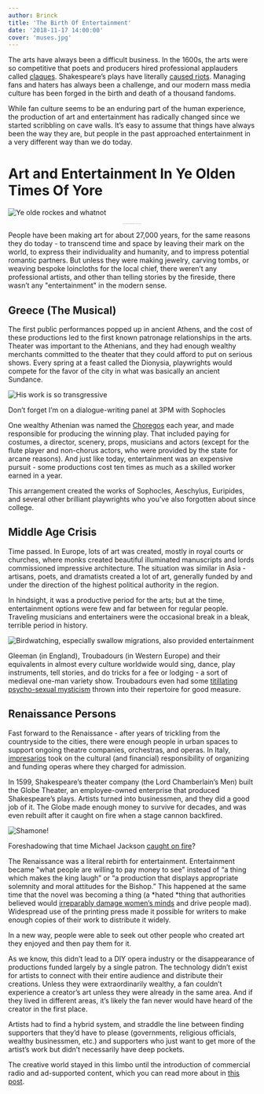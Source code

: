 ```yaml
---
author: Brinck
title: 'The Birth Of Entertainment'
date: '2018-11-17 14:00:00'
cover: 'muses.jpg' 
---
```

The arts have always been a difficult business. In the 1600s, the arts were so competitive that poets and producers hired professional applauders called [claques](https://en.wikipedia.org/wiki/Claque). Shakespeare’s plays have literally [caused riots](https://culturacolectiva.com/books/history-of-riot-at-the-astor-place-shakespeare/). Managing fans and haters has always been a challenge, and our modern mass media culture has been forged in the birth and death of a thousand fandoms.

While fan culture seems to be an enduring part of the human experience, the production of art and entertainment has radically changed since we started scribbling on cave walls. It’s easy to assume that things have always been the way they are, but people in the past approached entertainment in a very different way than we do today.  

# Art and Entertainment In Ye Olden Times Of Yore

![Ye olde rockes and whatnot](https://spee.ch/2/NewgrangeIreland.jpeg)

<div style="font-size:0.8; text-align: center">I know "ye" is not a thing, and it’s actually a misrepresentation of Þe, or “the”, but it’s too fun not to use</div>

People have been making art for about 27,000 years, for the same reasons they do today - to transcend time and space by leaving their mark on the world, to express their individuality and humanity, and to impress potential romantic partners. But unless they were making jewelry, carving tombs, or weaving bespoke loincloths for the local chief, there weren’t any professional artists, and other than telling stories by the fireside, there wasn’t any "entertainment" in the modern sense.

## Greece (The Musical)

The first public performances popped up in ancient Athens, and the cost of these productions led to the first known patronage relationships in the arts. Theater was important to the Athenians, and they had enough wealthy merchants committed to the theater that they could afford to put on serious shows. Every spring at a feast called the Dionysia, playwrights would compete for the favor of the city in what was basically an ancient Sundance.

![His work is so transgressive](https://spee.ch/2/Aeschylusathens215.jpeg)

Don’t forget I’m on a dialogue-writing panel at 3PM with Sophocles

One wealthy Athenian was named the [Choregos](https://en.wikipedia.org/wiki/Choregos) each year, and made responsible for producing the winning play. That included paying for costumes, a director, scenery, props, musicians and actors (except for the flute player and non-chorus actors, who were provided by the state for arcane reasons). And just like today, entertainment was an expensive pursuit - some productions cost ten times as much as a skilled worker earned in a year.

This arrangement created the works of Sophocles, Aeschylus, Euripides, and several other brilliant playwrights who you’ve also forgotten about since college. 

## Middle Age Crisis

Time passed. In Europe, lots of art was created, mostly in royal courts or churches, where monks created beautiful illuminated manuscripts and lords commissioned impressive architecture. The situation was similar in Asia - artisans, poets, and dramatists created a lot of art, generally funded by and under the direction of the highest political authority in the region. 

In hindsight, it was a productive period for the arts; but at the time, entertainment options were few and far between for regular people. Traveling musicians and entertainers were the occasional break in a bleak, terrible period in history. 

![Birdwatching, especially swallow migrations, also provided entertainment](https://spee.ch/3/help-help-im-being-repressed.gif)

Gleeman (in England), Troubadours (in Western Europe) and their equivalents in almost every culture worldwide would sing, dance, play instruments, tell stories, and do tricks for a fee or lodging - a sort of medieval one-man variety show. Troubadours even had some [titillating psycho-sexual mysticism](https://books.google.com/books?id=Q14oDwAAQBAJ&pg=PT51&lpg=PT51&dq=troubadours+and+mysticism&source=bl&ots=Gi6yqmjP-1&sig=5VB8jtYzL4a1kR5hpooAbY8DCzM&hl=en&sa=X&ved=0ahUKEwjB8u7bzNDYAhUF4IMKHdjTDwsQ6AEIVTAH#v=onepage&q=troubadours%20and%20mysticism&f=false) thrown into their repertoire for good measure.

## Renaissance Persons

Fast forward to the Renaissance - after years of trickling from the countryside to the cities, there were enough people in urban spaces to support ongoing theatre companies, orchestras, and operas. In Italy, [impresarios](https://en.wikipedia.org/wiki/Impresario) took on the cultural (and financial) responsibility of organizing and funding operas where they charged for admission. 

In 1599, Shakespeare’s theater company (the Lord Chamberlain’s Men) built the Globe Theater, an employee-owned enterprise that produced Shakespeare’s plays. Artists turned into businessmen, and they did a good job of it. The Globe made enough money to survive for decades, and was even rebuilt after it caught on fire when a stage cannon backfired.

![Shamone!](https://spee.ch/a/globe-theatre.jpeg)

Foreshadowing that time Michael Jackson [caught on fire](http://www.nydailynews.com/entertainment/michael-jackson-burned-filming-commercial-1984-article-1.2511008)?

The Renaissance was a literal rebirth for entertainment. Entertainment became "what people are willing to pay money to see" instead of “a thing which makes the king laugh” or “a production that displays appropriate solemnity and moral attitudes for the Bishop.” This happened at the same time that the novel was becoming a thing (a *hated *thing that authorities believed would [irreparably damage women’s minds](https://books.google.com/books?id=Gs5PRR9-8BcC&pg=PA208&lpg=PA208&dq=The+existence+of+so+many+authors+has+produced+a+host+of+readers,+and+continued+reading+generates+every+nervous+complaint;+perhaps+of+all+the+causes+that+have+harmed+women%E2%80%99s+health,+the+principal+one+has+been+the+infinite+multiplication+of+novels+in+the+last+hundred+years+%E2%80%A6+a+girl+who+at+ten+reads+instead+of+running+will,+at+twenty,+be+a+woman+with+the+vapors+and+not+a+good+nurse.&source=bl&ots=t9qT8DGVBF&sig=QlJ6vr3SxozjyqxdgS9T9rvuX3Q&hl=en&sa=X&ved=0ahUKEwiFwKPR09DYAhXp1IMKHSV5C84Q6AEIJjAA#v=onepage&q=The%20existence%20of%20so%20many%20authors%20has%20produced%20a%20host%20of%20readers%2C%20and%20continued%20reading%20generates%20every%20nervous%20complaint%3B%20perhaps%20of%20all%20the%20causes%20that%20have%20harmed%20women%E2%80%99s%20health%2C%20the%20principal%20one%20has%20been%20the%20infinite%20multiplication%20of%20novels%20in%20the%20last%20hundred%20years%20%E2%80%A6%20a%20girl%20who%20at%20ten%20reads%20instead%20of%20running%20will%2C%20at%20twenty%2C%20be%20a%20woman%20with%20the%20vapors%20and%20not%20a%20good%20nurse.&f=false) and drive people mad). Widespread use of the printing press made it possible for writers to make enough copies of their work to distribute it widely.

In a new way, people were able to seek out other people who created art they enjoyed and then pay them for it.

As we know, this didn’t lead to a DIY opera industry or the disappearance of productions funded largely by a single patron. The technology didn’t exist for artists to connect with their entire audience and distribute their creations. Unless they were extraordinarily wealthy, a fan couldn’t experience a creator’s art unless they were already in the same area. And if they lived in different areas, it’s likely the fan never would have heard of the creator in the first place.

Artists had to find a hybrid system, and straddle the line between finding supporters that they’d have to please (governments, religious officials, wealthy businessmen, etc.) and supporters who just want to get more of the artist’s work but didn’t necessarily have deep pockets.

The creative world stayed in this limbo until the introduction of commercial radio and ad-supported content, which you can read more about in [this post](https://lbry.io/news/how-ads-wrecked-entertainment).

